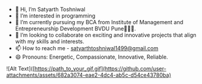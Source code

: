 - 👋 Hi, I’m Satyarth Toshniwal
- 👀 I’m interested in programming
- 🌱 I’m currently pursuing my BCA from Institute of Management and Entrepreneurship Development BVDU Pune👩🏻‍🎓.
- 💞️ I’m looking to collaborate on exciting and innovative projects that align with my skills and interests.
- 📫 How to reach me - satyarthtoshniwal1499@gmail.com 
- 😄 Pronouns: Energetic, Compassionate, Innovative, Reliable.

![Alt Text]([https://path_to_your_gif.gif](https://github.com/user-attachments/assets/682a3074-eae2-4dc4-ab5c-d54ce43780ba)

